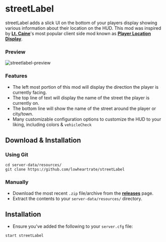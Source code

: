 # streetLabel
streetLabel adds a slick UI on the bottom of your players display showing various information about their location on the HUD. This mod was inspired by **[Lt. Caine](https://www.gta5-mods.com/users/LtCine)**'s most popular client side mod known as **[Player Location Display](https://www.gta5-mods.com/scripts/player-location-display-v3-50)**.

### Preview
![streetlabel-preview](https://i.imgur.com/0B7OxoA.png)

### Features
- The left most portion of this mod will display the direction the player is currently facing.
- The top line of text will display the name of the street the player is currently on.
- The bottom line will show the name of the street around the player or city/town.
- Many customizable configuration options to customize the HUD to your liking, including colors & `vehicleCheck`

## Download & Installation

### Using Git
```
cd server-data/resources/
git clone https://github.com/lowheartrate/streetLabel
```

### Manually
- Download the most recent `.zip` file/archive from the **[releases](https://github.com/codibez/streetLabel/releases)** page.
- Extract the contents to your `server-data/resources/` directory.

## Installation
- Ensure you've added the following to your `server.cfg` file:
```
start streetLabel
```
